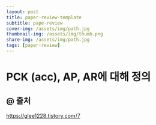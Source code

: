 ```yaml
---
layout: post
title: paper-review-template
subtitle: pape-review
cover-img: /assets/img/path.jpg
thumbnail-img: /assets/img/thumb.png
share-img: /assets/img/path.jpg
tags: [paper-review]
---
```

# PCK (acc), AP, AR에 대해 정의
## @ 출처
https://glee1228.tistory.com/7